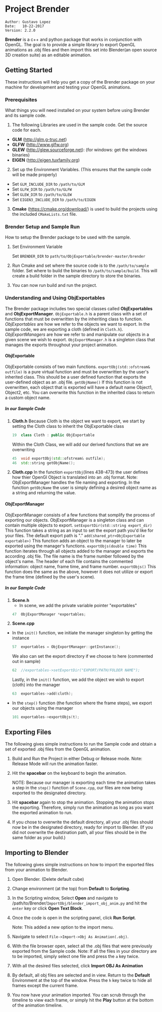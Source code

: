 # Project Brender
```
Author: Gustavo Lopez 
Date:	10-22-2017
Version: 2.2.0
```

**Brender** is a c++ and python package that works in conjunction with OpenGL. The goal is to provide a simple library to export OpenGL animations as .obj files and then import this set into Blender(an open source 3D creation suite) as an editable animation.

## Getting Started

These instructions will help you get a copy of the Brender package on your machine for development and testing your OpenGL animations.

### Prerequisites

What things you will need installed on your system before using Brender and its sample code.

1. The following Libraries are used in the sample code. Get the source code for each.

  * **GLM** (http://glm.g-truc.net)
  * **GLFW** (http://www.glfw.org)
  * **GLEW** (http://glew.sourceforge.net): (for windows: get the windows binaries)
  * **EIGEN** (http://eigen.tuxfamily.org)

2. Set up the Environment Variables. (This ensures that the sample code will be made properly)

  * Set `GLM_INCLUDE_DIR` to `/path/to/GLM`
  * Set `GLFW_DIR` to `/path/to/GLFW`
  * Set `GLEW_DIR` to `/path/to/GLEW`
  * Set `EIGEN3_INCLUDE_DIR` to `/path/to/EIGEN`

3. **Cmake** (https://cmake.org/download/) is used to build the projects using the included `CMakeLists.txt` file.

### Brender Setup and Sample Run

How to setup the Brender package to be used with the sample.

1. Set Environment Variable

   Set `BRENDER_DIR` to `path/to/ObjExportable/brender-master/brender`

2. Run Cmake and set where the source code is to the `/path/to/sample` folder. Set where to build the binaries to `/path/to/sample/build`. This will create a build folder in the sample directory to store the binaries.

3. You can now run build and run the project.

### Understanding and Using ObjExportables

   The Brender package includes two special classes called **ObjExportables** and **ObjExportManager**. `ObjExportable.h` is a parent class with a set of functions that must be overwritten by the inheriting class to function. *ObjExportables* are how we refer to the objects we want to export. In the sample code, we are exporting a cloth (defined in `Cloth.h`). *ObjExportManagers* are how we refer to and manipulate our objects in a given scene we wish to export. `ObjExportManager.h` is a singleton class that manages the exports throughout your project animation.

#### ObjExportable 

ObjExportable consists of two main functions.
   `exportObj(std::ofstream& outfile)` is a pure virtual function and must be overwritten by the user's inherited class. This should be a user defined function that exports the user-defined object as an .obj file.
   `getObjName()` If this function is not overwritten, each object that is exported will have a default name Object1, Object2, etc. You can overwrite this function in the inherited class to return a custom object name.

##### In our Sample Code

1. **Cloth.h**
	Because Cloth is the object we want to export, we start by setting the Cloth class to inherit the ObjExportable class
	```cpp
	19	class Cloth : public ObjExportable
	```
	Within the Cloth Class, we will add our derived functions that we are overwriting
	```cpp
	45	void exportObj(std::ofstream& outfile);
	46	std::string getObjName();
	```
2. **Cloth.cpp**
	In the function `exportObj`(lines 438-473) the user defines how thier OpenGl Object is translated into an .obj format. Note: ObjExportManager handles the file naming and exporting.
	In the function `getObjName` the user is simply defining a desired object name as a string and returning the value.

#### ObjExportManager

ObjExportManager consists of a few functions that somplify the process of exporting our objects. ObjExportManager is a singleton class and can contain multiple objects to export.
	`setExportDir(std::string export_dir)` This function takes a string as an input to set the export path you'd like for your files. The default export path is "."
	`add(shared_ptr<ObjExportable exportable>)` This function adds an object to the manager to later be exported using the manager's functions.
	`exportObjs(double time)` This function iterates through all objects added to the manager and exports the according .obj file. The file name is the frame number followed by the object's name. The header of each file contains the commented information: object name, frame time, and frame number.
	`exportObjs()` This function does the same as the above, however it does not utilize or export the frame time (defined by the user's scene).

##### In our Sample Code

1. **Scene.h**
	* In scene, we add the private variable pointer "exportables"
	```cpp
	47	ObjExportManager *exportables;
	```
2. **Scene.cpp**
  * In the `init()` function, we initiate the manager singleton by getting the instance
	```cpp
	57	exportables = ObjExportManager::getInstance();
	```
	We also can set the export directory if we choose to here (commented out in sample)
	```cpp
	62	//exportables->setExportDir("EXPORT/PATH/FOLDER NAME");
	```
	Lastly, in the `init()` function, we add the object we wish to export (cloth) into the manager
	```cpp
	63	exportables->add(cloth);
	```
  * In the `step()` function (the function where the frame steps), we export our objects using the manager
	```cpp
	101	exportables->exportObjs(t);
	```

## Exporting Files

The following gives simple instructions to run the Sample code and obtain a set of exported .obj files from the OpenGL animation.

1. Build and Run the Project in either Debug or Release mode. Note: Release Mode will run the animation faster.
2. Hit the **spacebar** on the keyboard to begin the animation. 

   NOTE: Because our manager is exporting each time the animation takes a step in the `step()` function of `Scene.cpp`, our files are now being exported to the designated directory.
   
3. Hit **spacebar** again to stop the animation. Stopping the animation stops the exporting. Therefore, simply run the animation as long as you want the exported animation to run.
4. If you chose to overwrite the default directory, all your .obj files should now be in the designated directory, ready for import to Blender. (If you did not overwrite the destination path, all your files should be in the same folder as your build.)

## Importing to Blender

The following gives simple instructions on how to import the exported files from your animation to Blender.

1. Open Blender. (Delete default cube)
2. Change environment (at the top) from **Default** to **Scripting**.
3. In the Scripting window, Select **Open** and navigate to /path/to/Brender/`ImportObj/blender_import_obj_anim.py` and hit the `enter` key or click **Open Text Block**.
4. Once the code is open in the scripting panel, click **Run Script**.

   Note: This added a new option to the import menu.
5. Navigate to select `File->Import->Obj As Animation(.obj)`.
6. With the file browser open, select all the .obj files that were previously exported from the Sample code. Note: If all the files in your directory are to be imported, simply select one file and press the `a` key twice.
7. With all the desired files selected, click **Import OBJ As Animation**
8. By default, all obj files are selected and in view. Return to the **Default** Environment at the top of the window. Press the `h` key twice to hide all frames except the current frame.
9. You now have your animation imported. You can scrub through the timeline to view each frame, or simply hit the **Play** button at the bottom of the animation timeline.
